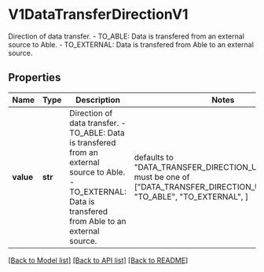 # V1DataTransferDirectionV1

Direction of data transfer.   - TO_ABLE: Data is transfered from an external source to Able.  - TO_EXTERNAL: Data is transfered from Able to an external source.
## Properties
Name | Type | Description | Notes
------------ | ------------- | ------------- | -------------
**value** | **str** | Direction of data transfer.   - TO_ABLE: Data is transfered from an external source to Able.  - TO_EXTERNAL: Data is transfered from Able to an external source. | defaults to "DATA_TRANSFER_DIRECTION_UNSPECIFIED",  must be one of ["DATA_TRANSFER_DIRECTION_UNSPECIFIED", "TO_ABLE", "TO_EXTERNAL", ]

[[Back to Model list]](../README.md#documentation-for-models) [[Back to API list]](../README.md#documentation-for-api-endpoints) [[Back to README]](../README.md)


